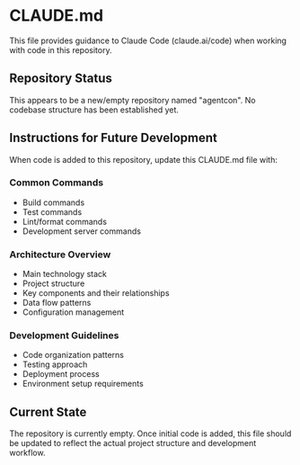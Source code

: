 # CLAUDE.md

This file provides guidance to Claude Code (claude.ai/code) when working with code in this repository.

## Repository Status

This appears to be a new/empty repository named "agentcon". No codebase structure has been established yet.

## Instructions for Future Development

When code is added to this repository, update this CLAUDE.md file with:

### Common Commands
- Build commands
- Test commands  
- Lint/format commands
- Development server commands

### Architecture Overview
- Main technology stack
- Project structure
- Key components and their relationships
- Data flow patterns
- Configuration management

### Development Guidelines
- Code organization patterns
- Testing approach
- Deployment process
- Environment setup requirements

## Current State

The repository is currently empty. Once initial code is added, this file should be updated to reflect the actual project structure and development workflow.